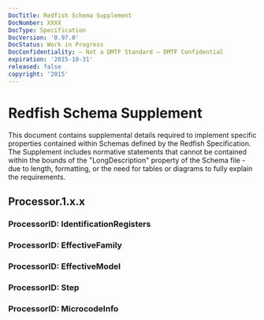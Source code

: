 ```yaml
---
DocTitle: Redfish Schema Supplement
DocNumber: XXXX
DocType: Specification
DocVersion: '0.97.0'
DocStatus: Work in Progress
DocConfidentiality: – Not a DMTF Standard – DMTF Confidential
expiration: '2015-10-31'
released: false
copyright: '2015'
---
```


# Redfish Schema Supplement

This document contains supplemental details required to implement specific properties contained within Schemas defined by the Redfish Specification.  The Supplement includes normative statements that cannot be contained within the bounds of the "LongDescription" property of the Schema file - due to length, formatting, or the need for tables or diagrams to fully explain the requirements.

## Processor.1.x.x

### ProcessorID: IdentificationRegisters

### ProcessorID: EffectiveFamily

### ProcessorID: EffectiveModel

### ProcessorID: Step

### ProcessorID: MicrocodeInfo

